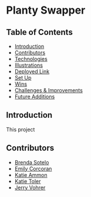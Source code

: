 # Planty Swapper
## Table of Contents
  - [Introduction](#Introduction)
  - [Contributors](#Contributors)
  - [Technologies](#Technologies)
  - [Illustrations](#Illustrations)
  - [Deployed Link](#Deployed-Page)
  - [Set Up](#Set-Up)
  - [Wins](#Wins)
  - [Challenges & Improvements](#Challenges-&-Improvements)
  - [Future Additions](#Future-Additions)

## Introduction

This project

## Contributors
- [Brenda Sotelo](https://gist.github.com/BrendaSotel0)
- [Emily Corcoran]()
- [Katie Ammon]()
- [Katie Toler]()
- [Jerry Vohrer]()